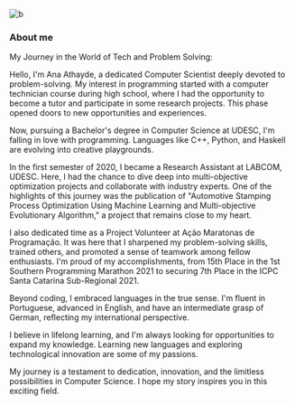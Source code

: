 ![b](https://user-images.githubusercontent.com/43683162/132432927-711fa0fa-df03-47f8-b598-350664502ad5.gif)


### About me

My Journey in the World of Tech and Problem Solving:

Hello, I'm Ana Athayde, a dedicated Computer Scientist deeply devoted to problem-solving. My interest in programming started with a computer technician course during high school, where I had the opportunity to become a tutor and participate in some research projects. This phase opened doors to new opportunities and experiences.

Now, pursuing a Bachelor's degree in Computer Science at UDESC, I'm falling in love with programming. Languages like C++, Python, and Haskell are evolving into creative playgrounds.

In the first semester of 2020, I became a Research Assistant at LABCOM, UDESC. Here, I had the chance to dive deep into multi-objective optimization projects and collaborate with industry experts. One of the highlights of this journey was the publication of "Automotive Stamping Process Optimization Using Machine Learning and Multi-objective Evolutionary Algorithm," a project that remains close to my heart.

I also dedicated time as a Project Volunteer at Ação Maratonas de Programação. It was here that I sharpened my problem-solving skills, trained others, and promoted a sense of teamwork among fellow enthusiasts. I'm proud of my accomplishments, from 15th Place in the 1st Southern Programming Marathon 2021 to securing 7th Place in the ICPC Santa Catarina Sub-Regional 2021.

Beyond coding, I embraced languages in the true sense. I'm fluent in Portuguese, advanced in English, and have an intermediate grasp of German, reflecting my international perspective.

I believe in lifelong learning, and I'm always looking for opportunities to expand my knowledge. Learning new languages and exploring technological innovation are some of my passions.

My journey is a testament to dedication, innovation, and the limitless possibilities in Computer Science. I hope my story inspires you in this exciting field.
